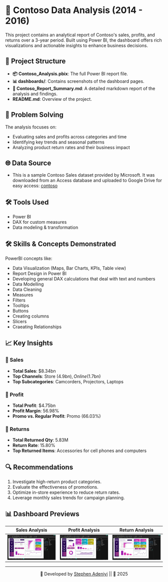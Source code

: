 # 📘 Contoso Data Analysis (2014 - 2016)

This project contains an analytical report of Contoso's sales, profits, and returns over a 3-year period. Built using Power BI, the dashboard offers rich visualizations and actionable insights to enhance business decisions.

## 📂 Project Structure

- **📦 Contoso_Analysis.pbix**: The full Power BI report file.
- **📊 dashboards/**: Contains screenshots of the dashboard pages.
- **📄 Contoso_Report_Summary.md**: A detailed markdown report of the analysis and findings.
- **README.md**: Overview of the project.

## 🧠 Problem Solving

The analysis focuses on:
- Evaluating sales and profits across categories and time
- Identifying key trends and seasonal patterns
- Analyzing product return rates and their business impact

## 🌐 Data Source

- This is a sample Contoso Sales dataset provided by Microsoft. It was downloaded from an Access database and uploaded to Google Drive for easy access: [contoso](https://drive.google.com/file/d/1vvxtA0LxEsuk-UC-GjmAlB5xGo1IL4u1/view)

## 🛠️ Tools Used

- Power BI
- DAX for custom measures
- Data modeling & transformation

## 🛠️ Skills & Concepts Demonstrated
PowerBI concepts like:
- Data Visualization (Maps, Bar Charts, KPIs, Table view)
- Report Design in Power BI
- Developing general DAX calculations that deal with text and numbers
- Data Modelling
- Data Cleaning
- Measures
- Filters
- Tooltips
- Buttons
- Creating columns
- Slicers
- Craeating Relationships

## 📈 Key Insights

### 🔹 Sales
- **Total Sales**: $8.34bn
- **Top Channels**: Store ($4.9bn), Online ($1.7bn)
- **Top Subcategories**: Camcorders, Projectors, Laptops

### 🔹 Profit
- **Total Profit**: $4.75bn
- **Profit Margin**: 56.98%
- **Promo vs. Regular Profit**: Promo (66.03%)

### 🔹 Returns
- **Total Returned Qty**: 5.83M
- **Return Rate**: 15.80%
- **Top Returned Items**: Accessories for cell phones and computers

## 🔍 Recommendations

1. Investigate high-return product categories.
2. Evaluate the effectiveness of promotions.
3. Optimize in-store experience to reduce return rates.
4. Leverage monthly sales trends for campaign planning.

## 📊 Dashboard Previews

| Sales Analysis | Profit Analysis | Return Analysis |
|----------------|------------------|------------------|
| ![Sales](dashboards/Sales_Analysis.png) | ![Profit](dashboards/Profit_Analysis.png) | ![Returns](dashboards/Return_Analysis.png) |



---

<div align="center">

💼 Developed by [Stephen Adeniyi](https://github.com/SteevAnalytics/) || 📅 2025



</div>




